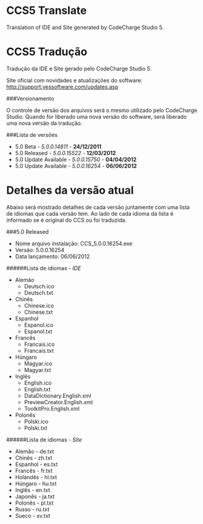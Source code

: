 CCS5 Translate
==============

Translation of IDE and Site generated by CodeCharge Studio 5.





CCS5 Tradução
==============

Tradução da IDE e Site gerado pelo CodeCharge Studio 5.

Site oficial com novidades e atualizações do software: http://support.yessoftware.com/updates.asp

###Versionamento

O controle de versão dos arquivos será o mesmo utilizado pelo CodeCharge Studio. Quando for liberado uma nova versão do software, será liberado uma nova versão da tradução.

###Lista de versões

* 5.0 Beta - *5.0.0.14811* - **24/12/2011**
* 5.0 Released - *5.0.0.15522* - **12/03/2012**
* 5.0 Update Available - *5.0.0.15750* - **04/04/2012**
* 5.0 Update Available - *5.0.0.16254* - **06/06/2012**


Detalhes da versão atual
==============

Abaixo será mostrado detalhes de cada versão juntamente com uma lista de idiomas que cada versão tem. Ao lado de cada idioma da lista é informado se é original do CCS ou foi traduzida.

###5.0 Released

* Nome arquivo instalação: CCS_5.0.0.16254.exe
* Versão: 5.0.0.16254
* Data lançamento: 06/06/2012

######Lista de idiomas - *IDE*
- Alemão
    - Deutsch.ico
    - Deutsch.txt
- Chinês
    - Chinese.ico
    - Chinese.txt
- Espanhol
    - Espanol.ico
    - Espanol.txt
- Francês
    - Francais.ico
    - Francais.txt
- Húngaro
    - Magyar.ico
    - Magyar.txt
- Inglês
    - English.ico
    - English.txt
    - DataDictionary.English.xml
    - PreviewCreator.English.xml
    - ToolkitPro.English.xml
- Polonês
    - Polski.ico
    - Polski.txt

######Lista de idiomas - *Site*
- Alemão - de.txt
- Chinês - zh.txt
- Espanhol - es.txt
- Francês - fr.txt
- Holandês - hl.txt
- Húngaro - hu.txt
- Inglês - en.txt
- Japonês - ja.txt
- Polonês - pl.txt
- Russo - ru.txt
- Sueco - sv.txt